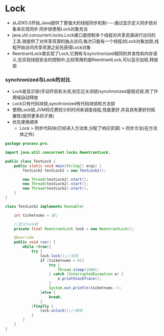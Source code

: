 # Lock

- 从JDK5.0开始,Java提供了更强大的线程同步机制----通过显示定义同步锁对象来实现同步.同步锁使用Lock对象充当
- java.util.concurrent.locks.Lock接口是控制多个线程对共享资源进行访问的工具.锁提供了对共享资源的独占访问,每次只能有一个线程对Lock对象加锁,线程开始访问共享资源之前先获得Lock对象
- ReentrantLock类实现了Lock,它拥有与synchronized相同的并发性和内存语义,在实现线程安全的控制中,比较常用的是ReentrantLock,可以显示加锁,释放锁

### synchronized与Lock的对比

- Lock是显示锁(手动开启和关闭,别忘记关闭锁)synchronized是隐式锁,除了作用域自动释放
- Lock只有代码块锁,synchronized有代码块锁和方法锁
- 使用Lock锁,JVM将花费较少的时间来调度线程,性能更好.并且具有更好的拓展性(提供更多的子类)
- 优先使用顺序
  - Lock > 同步代码块(已经进入方法体,分配了响应资源) > 同步方法(在方法体之外)

```java
package process.pro;

import java.util.concurrent.locks.ReentrantLock;

public class TestLock {
    public static void main(String[] args) {
        TestLock2 testLock2 = new TestLock2();

        new Thread(testLock2).start();
        new Thread(testLock2).start();
        new Thread(testLock2).start();
    }
}

class TestLock2 implements Runnable{

    int ticketnums = 10;

    //定义lock锁
    private final ReentrantLock lock = new ReentrantLock();

    @Override
    public void run() {
        while (true){
            try {
                lock.lock();//加锁
                if (ticketnums > 0){
                    try {
                        Thread.sleep(1000);
                    } catch (InterruptedException e) {
                        e.printStackTrace();
                    }
                    System.out.println(ticketnums--);
                }else {
                    break;
                }
            }finally {
                lock.unlock();//解锁
            }
        }
    }
}
```

